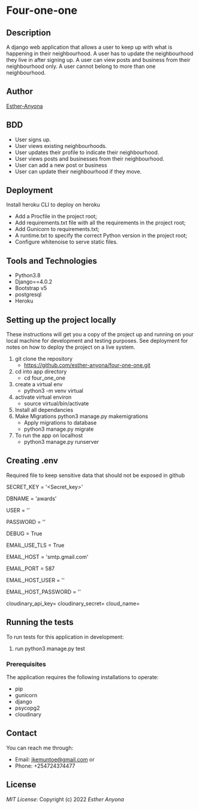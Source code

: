 # Four-one-one

## Description

A django web application that allows a user to keep up with what is happening in their neighbourhood. A user has to update the neighbourhood they live in after signing up. A user can view posts and business from their neighbourhood only. A user cannot belong to more than one neighbourhood.

## Author

[Esther-Anyona](https://github.com/Esther-Anyona)

## BDD
- User signs up.
- User views existing neighbourhoods.
- User updates their profile to indicate their neighbourhood.
- User views posts and businesses from their neighbourhood.
- User can add a new post or business
- User can update their neighbourhood if they move.

## Deployment

Install heroku CLI to deploy on heroku
* Add a Procfile in the project root;
* Add requirements.txt file with all the requirements in the project root;
* Add Gunicorn to requirements.txt;
* A runtime.txt to specify the correct Python version in the project root;
* Configure whitenoise to serve static files.


## Tools and Technologies

* Python3.8
* Django==4.0.2
* Bootstrap v5
* postgresql
* Heroku


## Setting up the project locally

These instructions will get you a copy of the project up and running on your local machine for development and testing purposes. See deployment for notes on how to deploy the project on a live system.
1. git clone the repository
    - https://github.com/esther-anyona/four-one-one.git
1. cd into app directory
    - cd four_one_one
1. create a virtual env
    -  python3 -m venv virtual
1. activate virtual environ
    - source virtual/bin/activate
1. Install all dependancies
1. Make Migrations
python3 manage.py makemigrations
    - Apply migrations to database
    - python3 manage.py migrate
1. To run the app on localhost
    - python3 manage.py runserver


## Creating .env

Required file to keep sensitive data that should not be exposed in github

SECRET_KEY = '<Secret_key>'

DBNAME = 'awards'

USER = '<Username>'

PASSWORD = '<password>'

DEBUG = True

EMAIL_USE_TLS = True

EMAIL_HOST = 'smtp.gmail.com'

EMAIL_PORT = 587

EMAIL_HOST_USER = '<your-email>'

EMAIL_HOST_PASSWORD = '<your-password>'

cloudinary_api_key=<cloudinary api_key>
cloudinary_secret=<cloudinary api_secret>
cloud_name=<cloudinary cloud_name>

## Running the tests

To run tests for this application in development:
1. run python3 manage.py test

### Prerequisites

The application requires the following installations to operate:

* pip
* gunicorn
* django
* psycopg2
* cloudinary

## Contact

You can reach me through:
* Email: jkemuntoe@gmail.com or
* Phone: +254724374477

## License

*MIT License*:
Copyright (c) 2022 *Esther Anyona*